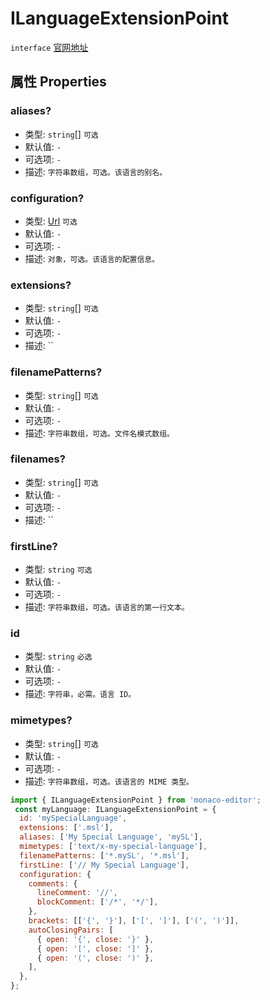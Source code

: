 # ILanguageExtensionPoint
`interface` [官网地址](https://microsoft.github.io/monaco-editor/docs.html#interfaces/languages.ILanguageExtensionPoint.html)
## 属性 Properties
### aliases?
+ 类型: `string`[]  `可选`
+ 默认值: `-`
+ 可选项: `-`
+ 描述: `字符串数组，可选。该语言的别名。 `

### configuration?
+ 类型: [Url](../../global/classes/Url.md) `可选`
+ 默认值: `-`
+ 可选项: `-`
+ 描述: `对象，可选。该语言的配置信息。`

### extensions?
+ 类型: `string`[]  `可选`
+ 默认值: `-`
+ 可选项: `-`
+ 描述: ``

### filenamePatterns?
+ 类型: `string`[] `可选`
+ 默认值: `-`
+ 可选项: `-`
+ 描述: `字符串数组，可选。文件名模式数组。 `

### filenames?
+ 类型: `string`[] `可选`
+ 默认值: `-`
+ 可选项: `-`
+ 描述: ``

### firstLine?
+ 类型: `string` `可选`
+ 默认值: `-`
+ 可选项: `-`
+ 描述: `字符串数组，可选。该语言的第一行文本。 `

### id
+ 类型: `string`  `必选` 
+ 默认值: `-`
+ 可选项: `-`
+ 描述: `字符串，必需。语言 ID。 `

### mimetypes?
+ 类型: `string`[] `可选`
+ 默认值: `-`
+ 可选项: `-`
+ 描述: `字符串数组，可选。该语言的 MIME 类型。 `


```javascript
import { ILanguageExtensionPoint } from 'monaco-editor';
 const myLanguage: ILanguageExtensionPoint = {
  id: 'mySpecialLanguage',
  extensions: ['.msl'],
  aliases: ['My Special Language', 'mySL'],
  mimetypes: ['text/x-my-special-language'],
  filenamePatterns: ['*.mySL', '*.msl'],
  firstLine: ['// My Special Language'],
  configuration: {
    comments: {
      lineComment: '//',
      blockComment: ['/*', '*/'],
    },
    brackets: [['{', '}'], ['[', ']'], ['(', ')']],
    autoClosingPairs: [
      { open: '{', close: '}' },
      { open: '[', close: ']' },
      { open: '(', close: ')' },
    ],
  },
};
```